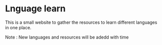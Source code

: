 # Lnguage learn

This is a small website to gather the resources to learn different languages in one place.


Note : New languages and resources will be adedd with time
